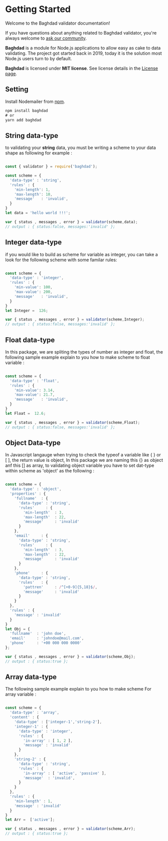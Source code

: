 # Getting Started

Welcome to the Baghdad validator documentation!

If you have questions about anything related to Baghdad validator, you're always welcome to [ask our community](/ask).

**Baghdad** is a module for Node.js applications to allow easy as cake to data validating. The project got started back in 2019, today it is the solution most Node.js users turn to by default.

**Baghdad** is licensed under **MIT license**. See license details in the [License page](/license).

## Setting

Install Nodemailer from [npm](https://www.npmjs.com/package/baghdad).

```js
npm install baghdad
# or
yarn add baghdad
```

## String data-type

to validating your **string** data, you must be writing a scheme to your data shape as following for example :

```js

const { validator } = require('baghdad');

const scheme = {
  'data-type' : 'string',
  'rules' : {
    'min-length': 1,
    'max-length': 10,
    'message'   : 'invalid',
  }
}
let data = 'hello world !!!';

var { status , messages , error } = validator(scheme,data);
// output : { status:false, messages:'invalid' };

```

## Integer data-type

if you would like to build as scheme for variable as integer, you can take a look for the following scheme with some familar rules:

```js

const scheme = {
  'data-type' : 'integer',
  'rules' : {
    'min-value': 100,
    'max-value': 200,
    'message'   : 'invalid',
  }
}
let Integer =  126;

var { status , messages , error } = validator(scheme,Integer);
// output : { status:false, messages:'invalid' };

```

## Float data-type

In this package, we are spliting the types of number as integer and float, the following sample example explain to you how to make scheme to float variable : 

```js

const scheme = {
  'data-type' : 'float',
  'rules' : {
    'min-value': 3.14,
    'max-value': 21.7,
    'message'   : 'invalid',
  }
}
let Float =  12.6;

var { status , messages , error } = validator(scheme,Float);
// output : { status:false, messages:'invalid' };

```

## Object Data-type
In Javascript langauge when trying to check the typeof a variable like { } or [ ], the return value is object, In this package we are naming this {} as object anf this [] as array,
to validating object variable you have to set dat-type within scheme as 'object' as the following : 

```js

const scheme = {
  'data-type' : 'object',
  'properties' : {
    'fullname'  : {
      'data-type' : 'string',
      'rules'     : {
        'min-length'  : 3,
        'max-length'  : 22,
        'message'     : 'invalid'
      }
    },
    'email'     : {
      'data-type' : 'string',
      'rules'     : {
        'min-length'  : 3,
        'max-length'  : 22,
        'message'     : 'invalid'
      }
    },
    'phone'     : {
      'data-type' : 'string',
      'rules'   : {
        'pattren'     : /^[+0-9]{5,18}$/,
        'message'     : 'invalid'
      }
    }
  },
  'rules' : {
    'message' : 'invalid'
  }
}
let Obj = {
  'fullname'  : 'john doe',
  'email'     : 'johndoe@mail.com',
  'phone'     : '+00 000 000 0000'
};

var { status , messages , error } = validator(scheme,Obj);
// output : { status:true };

```

## Array data-type

The following sample example explain to you how to make scheme For array variable : 

```js

const scheme = {
  'data-type' : 'array',
  'content' : {
    'data-type' : ['integer-1','string-2'],
    'integer-1' : {
      'data-type' : 'integer',
      'rules' : {
        'in-array' : [ 1, 2 ],
        'message' : 'invalid'
      }
    },
    'string-2' : {
      'data-type' : 'string',
      'rules' : {
        'in-array' : [ 'active', 'passive' ],
        'message'  : 'invalid',
      }
    }
  },
  'rules' : {
    'min-length' : 1,
    'message' : 'invalid'
  }
}
let Arr =  ['active'];

var { status , messages , error } = validator(scheme,Arr);
// output : { status:true };

```
